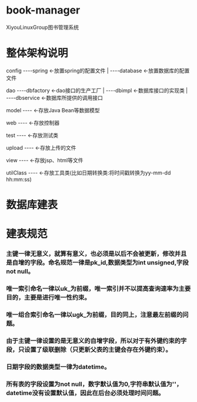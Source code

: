 # book-manager
XiyouLinuxGroup图书管理系统

# 整体架构说明

config ----spring <-放置spring的配置文件
       |
       ----database <-放置数据库的配置文件

 dao ----dbfactory <-dao接口的生产工厂
     |
     ----dbimpl   <-数据库接口的实现类
     |
     ----dbservice <-数据库所提供的调用接口

model ---- <-存放Java Bean等数据模型

web  ---- <-存放控制器

test ---- <-存放测试类

upload ---- <-存放上传的文件

view ---- <-存放jsp、html等文件

utilClass ---- <-存放工具类(比如日期转换类:将时间戳转换为yy-mm-dd hh:mm:ss)
# 数据库建表

# 建表规范
  ### 主键一律无意义，就算有意义，也必须是以后不会被更新，修改并且是自增的字段。命名规范一律是pk_id,数据类型为int unsigned,字段not null。
  ### 唯一索引命名一律以uk_为前缀，唯一索引并不以提高查询速率为主要目的，主要是进行唯一性约束。
  ### 唯一组合索引命名一律以ugk_为前缀，目的同上，注意最左前缀的问题。
  ### 由于主键一律设置的是无意义的自增字段，所以对于有外键约束的字段，只设置了级联删除（只更新父表的主键会存在外键约束）。
  ### 日期字段的数据类型一律为datetime。
  ### 所有表的字段设置为not null，数字默认值为0,字符串默认值为''，datetime没有设置默认值，因此在后台必须处理时间问题。
